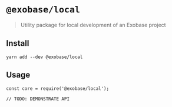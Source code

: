 # `@exobase/local`

> Utility package for local development of an Exobase project

## Install
```
yarn add --dev @exobase/local
```

## Usage

```
const core = require('@exobase/local');

// TODO: DEMONSTRATE API
```
